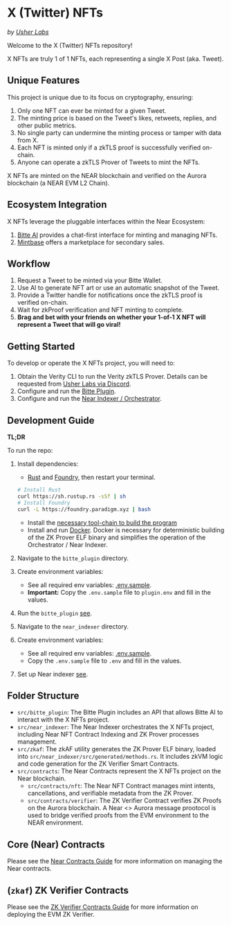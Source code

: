 # X (Twitter) NFTs

*by [Usher Labs](https://usherlabs.xyz)*

Welcome to the X (Twitter) NFTs repository!

X NFTs are truly 1 of 1 NFTs, each representing a single X Post (aka. Tweet).

## Unique Features

This project is unique due to its focus on cryptography, ensuring:

1. Only one NFT can ever be minted for a given Tweet.
2. The minting price is based on the Tweet's likes, retweets, replies, and other public metrics.
3. No single party can undermine the minting process or tamper with data from X.
4. Each NFT is minted only if a zkTLS proof is successfully verified on-chain.
5. Anyone can operate a zkTLS Prover of Tweets to mint the NFTs.

X NFTs are minted on the NEAR blockchain and verified on the Aurora blockchain (a NEAR EVM L2 Chain).

## Ecosystem Integration

X NFTs leverage the pluggable interfaces within the Near Ecosystem:

1. [Bitte AI](https://www.bitte.ai/) provides a chat-first interface for minting and managing NFTs.
2. [Mintbase](https://www.mintbase.xyz/) offers a marketplace for secondary sales.

## Workflow

1. Request a Tweet to be minted via your Bitte Wallet.
2. Use AI to generate NFT art or use an automatic snapshot of the Tweet.
3. Provide a Twitter handle for notifications once the zkTLS proof is verified on-chain.
4. Wait for zkProof verification and NFT minting to complete.
5. **Brag and bet with your friends on whether your 1-of-1 X NFT will represent a Tweet that will go viral!**

## Getting Started

To develop or operate the X NFTs project, you will need to:

1. Obtain the Verity CLI to run the Verity zkTLS Prover. Details can be requested from [Usher Labs via Discord](https://go.usher.so/discord).
2. Configure and run the [Bitte Plugin](./src/bitte_plugin/README.md).
3. Configure and run the [Near Indexer / Orchestrator](./src/near_indexer/README.md).

## Development Guide

**TL;DR**

To run the repo:

1. Install dependencies:
   - [Rust](https://www.rust-lang.org/tools/install) and [Foundry](https://book.getfoundry.sh/getting-started/installation), then restart your terminal.

   ```sh
   # Install Rust
   curl https://sh.rustup.rs -sSf | sh
   # Install Foundry
   curl -L https://foundry.paradigm.xyz | bash
   ```
   
   - Install the [necessary tool-chain to build the program](https://dev.risczero.com/api/zkvm/install)
   - Install and run [Docker](https://docker.com). Docker is necessary for deterministic building of the ZK Prover ELF binary and simplifies the operation of the Orchestrator / Near Indexer.

2. Navigate to the `bitte_plugin` directory.
3. Create environment variables:
   - See all required env variables: [.env.sample](./src/bitte_plugin/.env.sample).
   - **Important:** Copy the `.env.sample` file to `plugin.env` and fill in the values.

4. Run the `bitte_plugin` [see](./src/bitte_plugin/README.md).

5. Navigate to the `near_indexer` directory.

6. Create environment variables:
   - See all required env variables: [.env.sample](./src/near_indexer/.env.sample).
   - Copy the `.env.sample` file to `.env` and fill in the values.

7. Set up Near indexer [see](./src/near_indexer/README.md).

## Folder Structure

- `src/bitte_plugin`: The Bitte Plugin includes an API that allows Bitte AI to interact with the X NFTs project.
- `src/near_indexer`: The Near Indexer orchestrates the X NFTs project, including Near NFT Contract Indexing and ZK Prover processes management.
- `src/zkaf`: The zkAF utility generates the ZK Prover ELF binary, loaded into `src/near_indexer/src/generated/methods.rs`. It includes zkVM logic and code generation for the ZK Verifier Smart Contracts.
- `src/contracts`: The Near Contracts represent the X NFTs project on the Near blockchain.
  - `src/contracts/nft`: The Near NFT Contract manages mint intents, cancellations, and verifiable metadata from the ZK Prover.
  - `src/contracts/verifier`: The ZK Verifier Contract verifies ZK Proofs on the Aurora blockchain. A Near <> Aurora message prootocol is used to bridge verified proofs from the EVM environment to the NEAR environment.

## Core (Near) Contracts

Please see the [Near Contracts Guide](./src/contracts/README.md) for more information on managing the Near contracts.

## (`zkaf`) ZK Verifier Contracts

Please see the [ZK Verifier Contracts Guide](./src/zkaf/README.md) for more information on deploying the EVM ZK Verifier.
